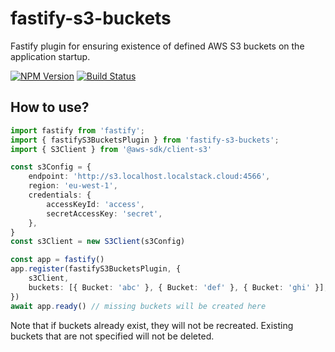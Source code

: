 # fastify-s3-buckets
Fastify plugin for ensuring existence of defined AWS S3 buckets on the application startup.

[![NPM Version](https://img.shields.io/npm/v/fastify-s3-buckets.svg)](https://npmjs.org/package/fastify-s3-buckets)
[![Build Status](https://github.com/kibertoad/fastify-s3-buckets/workflows/ci/badge.svg)](https://github.com/kibertoad/fastify-s3-buckets/actions)

## How to use?

```ts
import fastify from 'fastify';
import { fastifyS3BucketsPlugin } from 'fastify-s3-buckets';
import { S3Client } from '@aws-sdk/client-s3'

const s3Config = {
    endpoint: 'http://s3.localhost.localstack.cloud:4566',
    region: 'eu-west-1',
    credentials: {
        accessKeyId: 'access',
        secretAccessKey: 'secret',
    },
}
const s3Client = new S3Client(s3Config)

const app = fastify()
app.register(fastifyS3BucketsPlugin, {
    s3Client,
    buckets: [{ Bucket: 'abc' }, { Bucket: 'def' }, { Bucket: 'ghi' }],
})
await app.ready() // missing buckets will be created here

```

Note that if buckets already exist, they will not be recreated.
Existing buckets that are not specified will not be deleted.

